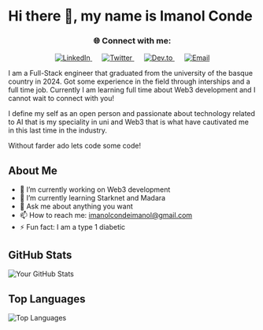 # Hi there 👋, my name is Imanol Conde

<h3 align="center">🌐 Connect with me:</h3>

<div align="center">
  <a href="https://linkedin.com/in/yourusername" target="_blank" style="margin: 10px;">
    <img src="https://img.shields.io/badge/LinkedIn-0A66C2?style=for-the-badge&logo=linkedin&logoColor=white" alt="LinkedIn"/>
  </a>
  <a href="https://twitter.com/yourusername" target="_blank" style="margin: 10px;">
    <img src="https://img.shields.io/badge/Twitter-1DA1F2?style=for-the-badge&logo=twitter&logoColor=white" alt="Twitter"/>
  </a>
  <a href="https://dev.to/yourusername" target="_blank" style="margin: 10px;">
    <img src="https://img.shields.io/badge/Dev.to-0A0A0A?style=for-the-badge&logo=devdotto&logoColor=white" alt="Dev.to"/>
  </a>
  <a href="mailto:youremail@example.com" target="_blank" style="margin: 10px;">
    <img src="https://img.shields.io/badge/Email-D14836?style=for-the-badge&logo=gmail&logoColor=white" alt="Email"/>
  </a>
</div>


I am a Full-Stack engineer that graduated from the university of the basque country in 2024. Got some experience in the field through interships and a full time job. Currently I am learning full time about Web3 development and I cannot wait to connect with you! 

I define my self as an open person and passionate about technology related to AI that is my speciality in uni and Web3 that is what have cautivated me in this last time in the industry. 

Without farder ado lets code some code!

## About Me

- 🔭 I’m currently working on Web3 development
- 🌱 I’m currently learning Starknet and Madara
- 💬 Ask me about anything you want
- 📫 How to reach me: imanolcondeimanol@gmail.com
- ⚡ Fun fact: I am a type 1 diabetic

## GitHub Stats

![Your GitHub Stats](https://github-readme-stats.vercel.app/api?username=ima1256&show_icons=true&theme=radical)

## Top Languages

![Top Languages](https://github-readme-stats.vercel.app/api/top-langs/?username=ima1256&layout=compact&theme=radical)

<!--
## Connect with me:

[<img align="left" alt="linkedin | LinkedIn" width="22px" src="https://cdn.jsdelivr.net/npm/simple-icons@v3/icons/linkedin.svg" />][linkedin]
[<img align="left" alt="twitter | Twitter" width="22px" src="https://cdn.jsdelivr.net/npm/simple-icons@v3/icons/twitter.svg" />][twitter]

[linkedin]: https://www.linkedin.com/in/imanolcondegonzalez/
[twitter]: https://x.com/conde_imanol
-->
